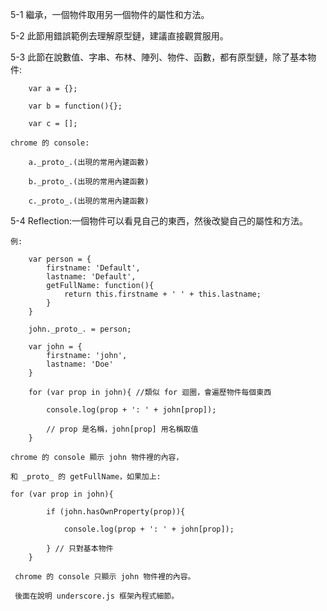 5-1 繼承，一個物件取用另一個物件的屬性和方法。

5-2 此節用錯誤範例去理解原型鏈，建議直接觀賞服用。

5-3 此節在說數值、字串、布林、陣列、物件、函數，都有原型鏈，除了基本物件:

        var a = {};

        var b = function(){};

        var c = [];

    chrome 的 console:

        a._proto_.(出現的常用內建函數)

        b._proto_.(出現的常用內建函數)

        c._proto_.(出現的常用內建函數)

5-4 Reflection:一個物件可以看見自己的東西，然後改變自己的屬性和方法。

    例:

        var person = {
            firstname: 'Default',
            lastname: 'Default',
            getFullName: function(){
                return this.firstname + ' ' + this.lastname;
            }
        }

        john._proto_. = person;

        var john = {
            firstname: 'john',
            lastname: 'Doe'
        }

        for (var prop in john){ //類似 for 迴圈，會遍歷物件每個東西
            
            console.log(prop + ': ' + john[prop]);
            
            // prop 是名稱，john[prop] 用名稱取值
        }

    chrome 的 console 顯示 john 物件裡的內容，
    
    和 _proto_ 的 getFullName，如果加上:

    for (var prop in john){
            
            if (john.hasOwnProperty(prop)){

                console.log(prop + ': ' + john[prop]);

            } // 只對基本物件
        }
    
     chrome 的 console 只顯示 john 物件裡的內容。

     後面在說明 underscore.js 框架內程式細節。

